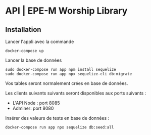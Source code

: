 # API | EPE-M Worship Library

##  Installation

Lancer l'appli avec la commande
```
docker-compose up
```

Lancer la base de données
```
sudo docker-compose run app npm install sequelize
sudo docker-compose run app npx sequelize-cli db:migrate
```

Vos tables seront normalement crées en base de données.

Les clients suivants suivants seront disponibles aux ports suivants :

- L'API Node : port 8085
- Adminer: port 8080


Insérer des valeurs de tests en base de données : 

```
docker-compose run app npx sequelize db:seed:all
```

